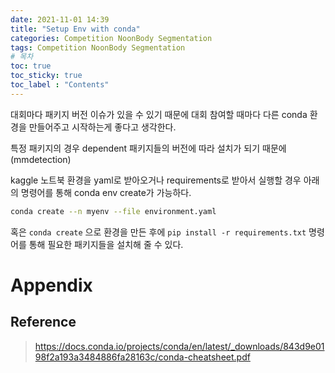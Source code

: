 ```yaml
---
date: 2021-11-01 14:39
title: "Setup Env with conda"
categories: Competition NoonBody Segmentation
tags: Competition NoonBody Segmentation
# 목차
toc: true  
toc_sticky: true 
toc_label : "Contents"
---
```


대회마다 패키지 버전 이슈가 있을 수 있기 때문에 대회 참여할 때마다 다른 conda 환경을 만들어주고 시작하는게 좋다고 생각한다.

특정 패키지의 경우 dependent 패키지들의 버전에 따라 설치가 되기 때문에 (mmdetection)

kaggle 노트북 환경을 yaml로 받아오거나 requirements로 받아서 실행할 경우 아래의 명령어를 통해 conda env create가 가능하다.

```sh
conda create --n myenv --file environment.yaml
```

혹은 `conda create` 으로 환경을 만든 후에 `pip install -r requirements.txt` 명령어를 통해 필요한 패키지들을 설치해 줄 수 있다.  

# Appendix
## Reference
> <https://docs.conda.io/projects/conda/en/latest/_downloads/843d9e0198f2a193a3484886fa28163c/conda-cheatsheet.pdf>

